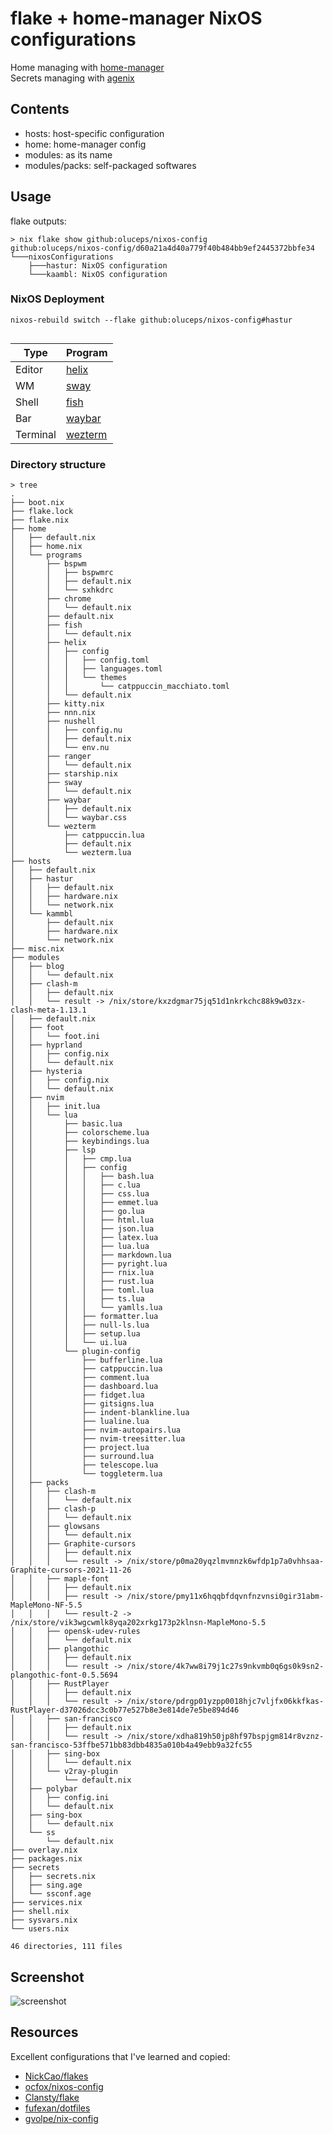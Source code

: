 # flake + home-manager NixOS configurations

Home managing with [home-manager](https://github.com/nix-community/home-manager)  
Secrets managing with [agenix](https://github.com/ryantm/agenix)  

## Contents
+ hosts: host-specific configuration  
+ home: home-manager config  
+ modules: as its name  
+ modules/packs: self-packaged softwares


## Usage
flake outputs:  

```console
> nix flake show github:oluceps/nixos-config
github:oluceps/nixos-config/d60a21a4d40a779f40b484bb9ef2445372bbfe34
└───nixosConfigurations
    ├───hastur: NixOS configuration
    └───kaambl: NixOS configuration
```  

### NixOS Deployment

```console
nixos-rebuild switch --flake github:oluceps/nixos-config#hastur
  
```
|Type|Program|
|---|---|
|Editor|[helix](https://github.com/oluceps/nixos-config/tree/pub/home/programs/helix)|
|WM|[sway](https://github.com/oluceps/nixos-config/tree/pub/home/programs/sway)|
|Shell|[fish](https://github.com/oluceps/nixos-config/tree/pub/home/programs/fish)|
|Bar|[waybar](https://github.com/oluceps/nixos-config/tree/pub/home/programs/waybar)|
|Terminal|[wezterm](https://github.com/oluceps/nixos-config/tree/pub/home/programs/wezterm)|

### Directory structure  
```console  
> tree
.
├── boot.nix
├── flake.lock
├── flake.nix
├── home
│   ├── default.nix
│   ├── home.nix
│   └── programs
│       ├── bspwm
│       │   ├── bspwmrc
│       │   ├── default.nix
│       │   └── sxhkdrc
│       ├── chrome
│       │   └── default.nix
│       ├── default.nix
│       ├── fish
│       │   └── default.nix
│       ├── helix
│       │   ├── config
│       │   │   ├── config.toml
│       │   │   ├── languages.toml
│       │   │   └── themes
│       │   │       └── catppuccin_macchiato.toml
│       │   └── default.nix
│       ├── kitty.nix
│       ├── nnn.nix
│       ├── nushell
│       │   ├── config.nu
│       │   ├── default.nix
│       │   └── env.nu
│       ├── ranger
│       │   └── default.nix
│       ├── starship.nix
│       ├── sway
│       │   └── default.nix
│       ├── waybar
│       │   ├── default.nix
│       │   └── waybar.css
│       └── wezterm
│           ├── catppuccin.lua
│           ├── default.nix
│           └── wezterm.lua
├── hosts
│   ├── default.nix
│   ├── hastur
│   │   ├── default.nix
│   │   ├── hardware.nix
│   │   └── network.nix
│   └── kammbl
│       ├── default.nix
│       ├── hardware.nix
│       └── network.nix
├── misc.nix
├── modules
│   ├── blog
│   │   └── default.nix
│   ├── clash-m
│   │   ├── default.nix
│   │   └── result -> /nix/store/kxzdgmar75jq51d1nkrkchc88k9w03zx-clash-meta-1.13.1
│   ├── default.nix
│   ├── foot
│   │   └── foot.ini
│   ├── hyprland
│   │   ├── config.nix
│   │   └── default.nix
│   ├── hysteria
│   │   ├── config.nix
│   │   └── default.nix
│   ├── nvim
│   │   ├── init.lua
│   │   └── lua
│   │       ├── basic.lua
│   │       ├── colorscheme.lua
│   │       ├── keybindings.lua
│   │       ├── lsp
│   │       │   ├── cmp.lua
│   │       │   ├── config
│   │       │   │   ├── bash.lua
│   │       │   │   ├── c.lua
│   │       │   │   ├── css.lua
│   │       │   │   ├── emmet.lua
│   │       │   │   ├── go.lua
│   │       │   │   ├── html.lua
│   │       │   │   ├── json.lua
│   │       │   │   ├── latex.lua
│   │       │   │   ├── lua.lua
│   │       │   │   ├── markdown.lua
│   │       │   │   ├── pyright.lua
│   │       │   │   ├── rnix.lua
│   │       │   │   ├── rust.lua
│   │       │   │   ├── toml.lua
│   │       │   │   ├── ts.lua
│   │       │   │   └── yamlls.lua
│   │       │   ├── formatter.lua
│   │       │   ├── null-ls.lua
│   │       │   ├── setup.lua
│   │       │   └── ui.lua
│   │       └── plugin-config
│   │           ├── bufferline.lua
│   │           ├── catppuccin.lua
│   │           ├── comment.lua
│   │           ├── dashboard.lua
│   │           ├── fidget.lua
│   │           ├── gitsigns.lua
│   │           ├── indent-blankline.lua
│   │           ├── lualine.lua
│   │           ├── nvim-autopairs.lua
│   │           ├── nvim-treesitter.lua
│   │           ├── project.lua
│   │           ├── surround.lua
│   │           ├── telescope.lua
│   │           └── toggleterm.lua
│   ├── packs
│   │   ├── clash-m
│   │   │   └── default.nix
│   │   ├── clash-p
│   │   │   └── default.nix
│   │   ├── glowsans
│   │   │   └── default.nix
│   │   ├── Graphite-cursors
│   │   │   ├── default.nix
│   │   │   └── result -> /nix/store/p0ma20yqzlmvmnzk6wfdp1p7a0vhhsaa-Graphite-cursors-2021-11-26
│   │   ├── maple-font
│   │   │   ├── default.nix
│   │   │   ├── result -> /nix/store/pmy11x6hqqbfdqvnfnzvnsi0gir31abm-MapleMono-NF-5.5
│   │   │   └── result-2 -> /nix/store/vik3wgcwmlk8yqa202xrkg173p2klnsn-MapleMono-5.5
│   │   ├── opensk-udev-rules
│   │   │   └── default.nix
│   │   ├── plangothic
│   │   │   ├── default.nix
│   │   │   └── result -> /nix/store/4k7ww8i79j1c27s9nkvmb0q6gs0k9sn2-plangothic-font-0.5.5694
│   │   ├── RustPlayer
│   │   │   ├── default.nix
│   │   │   └── result -> /nix/store/pdrgp01yzpp0018hjc7vljfx06kkfkas-RustPlayer-d37026dcc3c0b77e527b8e3e814de7e5be894d46
│   │   ├── san-francisco
│   │   │   ├── default.nix
│   │   │   └── result -> /nix/store/xdha819h50jp8hf97bspjgm814r8vznz-san-francisco-53ffbe571bb83dbb4835a010b4a49ebb9a32fc55
│   │   ├── sing-box
│   │   │   └── default.nix
│   │   └── v2ray-plugin
│   │       └── default.nix
│   ├── polybar
│   │   ├── config.ini
│   │   └── default.nix
│   ├── sing-box
│   │   └── default.nix
│   └── ss
│       └── default.nix
├── overlay.nix
├── packages.nix
├── secrets
│   ├── secrets.nix
│   ├── sing.age
│   └── ssconf.age
├── services.nix
├── shell.nix
├── sysvars.nix
└── users.nix

46 directories, 111 files
```  

## Screenshot  
![screenshot](./screenshot.png)


## Resources  
Excellent configurations that I've learned and copied:  
+ [NickCao/flakes](https://github.com/NickCao/flakes)  
+ [ocfox/nixos-config](https://github.com/ocfox/nixos-config)  
+ [Clansty/flake](https://github.com/Clansty/flake)  
+ [fufexan/dotfiles](https://github.com/fufexan/dotfiles)  
+ [gvolpe/nix-config](https://github.com/gvolpe/nix-config)


